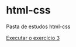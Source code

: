 # html-css
 Pasta de estudos html-css

<a href="https://vitorcmr.github.io/html-css/Exercícios/ex003/" target="_blank">Executar o exercício 3</a>